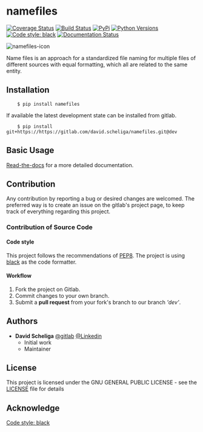 # namefiles 
[![Coverage Status](https://coveralls.io/repos/gitlab/david.scheliga/namefiles/badge.svg?branch=master)](https://coveralls.io/gitlab/david.scheliga/namefiles?branch=master)
[![Build Status](https://travis-ci.com/david.scheliga/namefiles.svg?branch=master)](https://travis-ci.com/david.scheliga/namefiles)
[![PyPi](https://img.shields.io/pypi/v/namefiles.svg?style=flat-square&label=PyPI)](https://https://pypi.org/project/namefiles/)
[![Python Versions](https://img.shields.io/pypi/pyversions/namefiles.svg?style=flat-square&label=PyPI)](https://https://pypi.org/project/namefiles/)
[![Code style: black](https://img.shields.io/badge/code%20style-black-000000.svg)](https://github.com/psf/black)
[![Documentation Status](https://readthedocs.org/projects/namefiles/badge/?version=latest)](https://namefiles.readthedocs.io/en/latest/?badge=latest)

![namefiles-icon](https://arithmeticmeancurve.readthedocs.io/en/latest/_images/namefiles-icon.svg)

Name files is an approach for a standardized file naming for multiple files of different
sources with equal formatting, which all are related to the same entity.

## Installation

```` shell script
    $ pip install namefiles
````

If available the latest development state can be installed from gitlab.

```` shell script
    $ pip install git+https://https://gitlab.com/david.scheliga/namefiles.git@dev
````

## Basic Usage

[Read-the-docs](https://namefiles.readthedocs.io/en/latest/index.html) for a more detailed documentation.

## Contribution

Any contribution by reporting a bug or desired changes are welcomed. The preferred 
way is to create an issue on the gitlab's project page, to keep track of everything 
regarding this project.

### Contribution of Source Code
#### Code style
This project follows the recommendations of [PEP8](https://www.python.org/dev/peps/pep-0008/).
The project is using [black](https://github.com/psf/black) as the code formatter.

#### Workflow

1. Fork the project on Gitlab.
2. Commit changes to your own branch.
3. Submit a **pull request** from your fork's branch to our branch *'dev'*.

## Authors

* **David Scheliga** 
    [@gitlab](https://gitlab.com/david.scheliga)
    [@Linkedin](https://www.linkedin.com/in/david-scheliga-576984171/)
    - Initial work
    - Maintainer

## License

This project is licensed under the GNU GENERAL PUBLIC LICENSE - see the
[LICENSE](LICENSE) file for details

## Acknowledge

[Code style: black](https://github.com/psf/black)